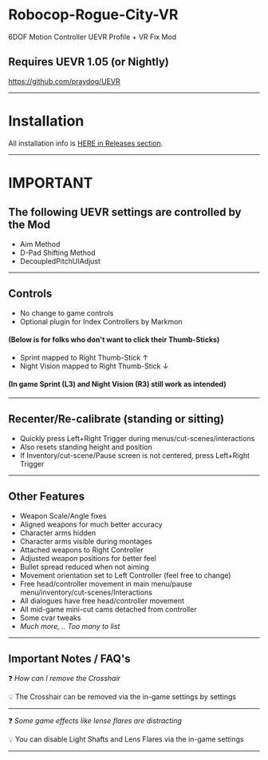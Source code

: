 # Robocop-Rogue-City-VR
6DOF Motion Controller UEVR Profile + VR Fix Mod

## Requires UEVR 1.05 (or Nightly)
https://github.com/praydog/UEVR

---

# Installation

All installation info is <a href="https://github.com/CYB3R-JUNKI3/Robocop-Rogue-City-VR/releases" target="_blank">HERE in Releases section</a>.


---


# IMPORTANT
## The following UEVR settings are controlled by the Mod
- Aim Method
- D-Pad Shifting Method
- DecoupledPitchUIAdjust

----



## Controls
- No change to game controls
- Optional plugin for Index Controllers by Markmon

####    (Below is for folks who don't want to click their Thumb-Sticks) 

- Sprint mapped to Right Thumb-Stick ↑
- Night Vision mapped to Right Thumb-Stick ↓
####  (In game Sprint (L3) and Night Vision (R3) still work as intended)
----



## Recenter/Re-calibrate (standing or sitting)
- Quickly press Left+Right Trigger during menus/cut-scenes/interactions
- Also resets standing height and position
- If Inventory/cut-scene/Pause screen is not centered, press Left+Right Trigger
----


## Other Features
- Weapon Scale/Angle fixes
- Aligned weapons for much better accuracy
- Character arms hidden
- Character arms visible during montages
- Attached weapons to Right Controller
- Adjusted weapon positions for better feel
- Bullet spread reduced when not aiming
- Movement orientation set to Left Controller (feel free to change)
- Free head/controller movement in main menu/pause menu/inventory/cut-scenes/Interactions
- All dialogues have free head/controller movement
- All mid-game mini-cut cams detached from controller
- Some cvar tweaks
- _Much more, .. Too many to list_
----


## Important Notes / FAQ's
:question: _How can I remove the Crosshair_

:bulb: The Crosshair can be removed via the in-game settings by settings

---

:question: _Some game effects like lense flares are distracting_

:bulb: You can disable Light Shafts and Lens Flares via the in-game settings

---


